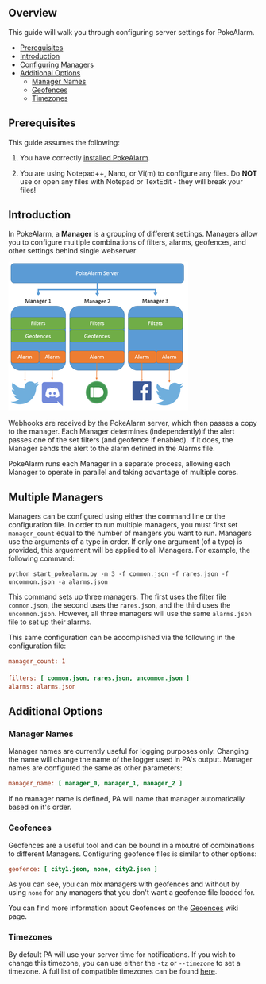 ## Overview
This guide will walk you through configuring server settings for PokeAlarm.

* [Prerequisites](#prerequisites)
* [Introduction](#introduction)
* [Configuring Managers](#configuring-managers)
* [Additional Options](#additional-options)
  * [Manager Names](#manager-names)
  * [Geofences](#geofences)
  * [Timezones](#timezones)
## Prerequisites
This guide assumes the following:

1. You have correctly [installed PokeAlarm](installation).

2. You are using Notepad++, Nano, or Vi(m) to configure any files. Do **NOT** use or open any files with Notepad or TextEdit - they will break your files!

## Introduction
In PokeAlarm, a **Manager** is a grouping of different settings. Managers allow you to configure multiple combinations of filters, alarms, geofences, and other settings behind single webserver

![Manager Example](images/v3_overview.png)

Webhooks are received by the PokeAlarm server, which then passes a copy to the manager. Each Manager determines (independently)if the alert passes one of the set filters (and geofence if enabled). If it does, the Manager sends the alert to the alarm defined in the Alarms file.

PokeAlarm runs each Manager in a separate process, allowing each Manager to operate in parallel and taking advantage of multiple cores.
 
## Multiple Managers
 
 Managers can be configured using either the command line or the configuration file. In order to run multiple managers, you must first set `manager_count` equal to the number of mangers you want to run. Managers use the arguments of a type in order. If only one argument (of a type) is provided, this arguement will be applied to all Managers. For example, the following command:
 ```
 python start_pokealarm.py -m 3 -f common.json -f rares.json -f uncommon.json -a alarms.json
 ```  
 This command sets up three managers. The first uses the filter file `common.json`, the second uses the `rares.json`, and the third uses the `uncommon.json`. However, all three managers will use the same `alarms.json` file to set up their alarms.
 
 This same configuration can be accomplished via the following in the configuration file:
 ```ini
manager_count: 1
 
filters: [ common.json, rares.json, uncommon.json ]
alarms: alarms.json
```

## Additional Options

### Manager Names
Manager names are currently useful for logging purposes only. Changing the name will change the name of the logger used in PA's output. Manager names are configured the same as other parameters:
```ini
manager_name: [ manager_0, manager_1, manager_2 ]
```
If no manager name is defined, PA will name that manager automatically based on it's order.

### Geofences
Geofences are a useful tool and can be bound in a mixutre of combinations to different Managers. Configuring geofence files is similar to other options:
```ini
geofence: [ city1.json, none, city2.json ] 
```
As you can see, you can mix managers with geofences and without by using `none` for any managers that you don't want a geofence file loaded for.

You can find more information about Geofences on the [Geoences](geofences) wiki page.


### Timezones
By default PA will use your server time for notifications. If you wish to change this timezone, you can use either the `-tz` or `--timezone` to set a timezone. A full list of compatible timezones can be found [here](https://en.wikipedia.org/wiki/List_of_tz_database_time_zones).
